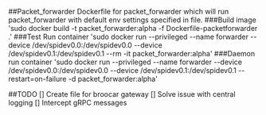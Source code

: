 ##Packet_forwarder
Dockerfile for packet_forwarder which will run packet_forwarder with default env settings specified in file.
###Build image
'sudo docker build -t packet_forwarder:alpha -f Dockerfile-packetforwarder .'
###Test Run container
'sudo docker run --privileged --name forwarder --device /dev/spidev0.0:/dev/spidev0.0 --device /dev/spidev0.1:/dev/spidev0.1 --rm -it packet_forwarder:alpha'
###Daemon run container
'sudo docker run --privileged --name forwarder --device /dev/spidev0.0:/dev/spidev0.0 --device /dev/spidev0.1:/dev/spidev0.1 --restart=on-failure -d packet_forwarder:alpha'

##TODO
[] Create file for broocar gateway
[] Solve issue with central logging
[] Intercept gRPC messages